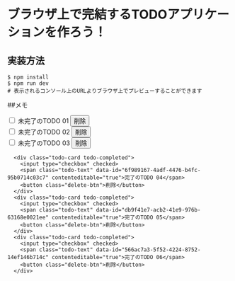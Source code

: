# ブラウザ上で完結するTODOアプリケーションを作ろう！

## 実装方法

```shell
$ npm install
$ npm run dev
# 表示されるコンソール上のURLよりブラウザ上でプレビューすることができます
```

##メモ
      <div class="todo-card">
        <input type="checkbox" />
        <span class="todo-text" data-id="96004b06-12c8-46fc-9ba5-3b4feee2cff8" contenteditable="true">未完了のTODO 01</span>
        <button class="delete-btn">削除</button>
      </div>
      <div class="todo-card">
        <input type="checkbox" />
        <span class="todo-text" data-id="914c8133-3da7-4bb6-b144-b2866d4c9256" contenteditable="true">未完了のTODO 02</span>
        <button class="delete-btn">削除</button>
      </div>
      <div class="todo-card">
        <input type="checkbox" />
        <span class="todo-text" data-id="299ca8a7-2e07-4aed-a09c-8398665e5627" contenteditable="true">未完了のTODO 03</span>
        <button class="delete-btn">削除</button>
      </div>

      <div class="todo-card todo-completed">
        <input type="checkbox" checked>
        <span class="todo-text" data-id="6f989167-4adf-4476-b4fc-95b0714c03c7" contenteditable="true">完了のTODO 04</span>
        <button class="delete-btn">削除</button>
      </div>
      <div class="todo-card todo-completed">
        <input type="checkbox" checked>
        <span class="todo-text" data-id="db9f41e7-acb2-41e9-976b-63168e0021ee" contenteditable="true">完了のTODO 05</span>
        <button class="delete-btn">削除</button>
      </div>
      <div class="todo-card todo-completed">
        <input type="checkbox" checked>
        <span class="todo-text" data-id="566ac7a3-5f52-4224-8752-14ef146b714c" contenteditable="true">完了のTODO 06</span>
        <button class="delete-btn">削除</button>
      </div>